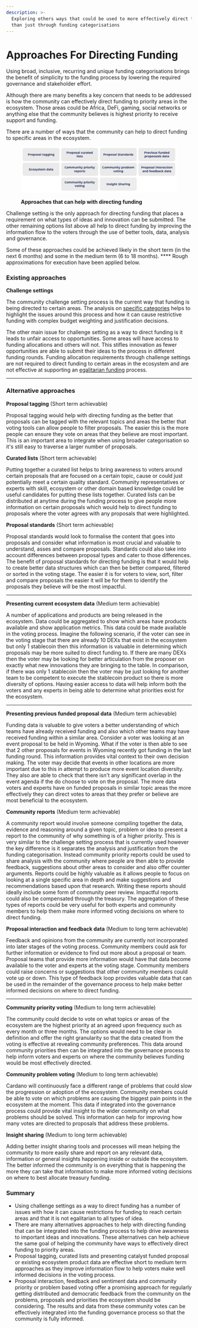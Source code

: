 ```yaml
---
description: >-
  Exploring others ways that could be used to more effectively direct funding
  than just through funding categorisations
---
```


# Approaches For Directing Funding

Using broad, inclusive, recurring and unique funding categorisations brings the benefit of simplicity to the funding process by lowering the required governance and stakeholder effort.&#x20;

Although there are many benefits a key concern that needs to be addressed is how the community can effectively direct funding to priority areas in the ecosystem. Those areas could be Africa, DeFi, gaming, social networks or anything else that the community believes is highest priority to receive support and funding.



There are a number of ways that the community can help to direct funding to specific areas in the ecosystem.&#x20;

<figure><img src="../.gitbook/assets/directing-funding.png" alt=""><figcaption><p> <strong>Approaches that can help with directing funding</strong></p></figcaption></figure>

Challenge setting is the only approach for directing funding that places a requirement on what types of ideas and innovation can be submitted. The other remaining options list above all help to direct funding by improving the information flow to the voters through the use of better tools, data, analysis and governance.

Some of these approaches could be achieved likely in the short term (in the next 6 months) and some in the medium term (6 to 18 months). **** Rough approximations for execution have been applied below.



### **Existing approaches**

**Challenge settings**

The community challenge setting process is the current way that funding is being directed to certain areas. The analysis on [specific categories](../categorisation-approaches/broad-vs-specific-categorisations.md) helps to highlight the issues around this process and how it can cause restrictive funding with complex budget weighting and justification decisions.

The other main issue for challenge setting as a way to direct funding is it leads to unfair access to opportunities. Some areas will have access to funding allocations and others will not. This stifles innovation as fewer opportunities are able to submit their ideas to the process in different funding rounds. Funding allocation requirements through challenge settings are not required to direct funding to certain areas in the ecosystem and are not effective at supporting an [egalitarian funding](egalitarian-funding-categorisation.md) process.

****

### **Alternative approaches**

**Proposal tagging** (Short term achievable)

Proposal tagging would help with directing funding as the better that proposals can be tagged with the relevant topics and areas the better that voting tools can allow people to filter proposals. The easier this is the more people can ensure they vote on areas that they believe are most important. This is an important area to integrate when using broader categorisation so it's still easy to traverse a larger number of proposals.



**Curated lists** (Short term achievable)

Putting together a curated list helps to bring awareness to voters around certain proposals that are focused on a certain topic, cause or could just potentially meet a certain quality standard. Community representatives or experts with skill, ecosystem or other domain based knowledge could be useful candidates for putting these lists together. Curated lists can be distributed at anytime during the funding process to give people more information on certain proposals which would help to direct funding to proposals where the voter agrees with any proposals that were highlighted.



**Proposal standards** (Short term achievable)

Proposal standards would look to formalise the content that goes into proposals and consider what information is most crucial and valuable to understand, asses and compare proposals. Standards could also take into account differences between proposal types and cater to those differences. The benefit of proposal standards for directing funding is that it would help to create better data structures which can then be better compared, filtered or sorted in the voting stage. The easier it is for voters to view, sort, filter and compare proposals the easier it will be for them to identify the proposals they believe will be the most impactful.

****

**Presenting current ecosystem data** (Medium term achievable)

A number of applications and products are being released in the ecosystem. Data could be aggregated to show which areas have products available and show application metrics. This data could be made available in the voting process. Imagine the following scenario, if the voter can see in the voting stage that there are already 10 DEXs that exist in the ecosystem but only 1 stablecoin then this information is valuable in determining which proposals may be more suited to direct funding to. If there are many DEXs then the voter may be looking for better articulation from the proposer on exactly what new innovations they are bringing to the table. In comparison, if there was only 1 stablecoin then the voter may be just looking for another team to be competent to execute the stablecoin product so there is more diversity of options. Having easier access to data will help inform both the voters and any experts in being able to determine what priorities exist for the ecosystem.

****

**Presenting previous funded proposal data** (Medium term achievable)

Funding data is valuable to give voters a better understanding of which teams have already received funding and also which other teams may have received funding within a similar area. Consider a voter was looking at an event proposal to be held in Wyoming. What if the voter is then able to see that 2 other proposals for events in Wyoming recently got funding in the last funding round. This information provides vital context to their own decision making. The voter may decide that events in other locations are more important due to this in attempt to produce more event location diversity. They also are able to check that there isn't any significant overlap in the event agenda if the do choose to vote on the proposal. The more data voters and experts have on funded proposals in similar topic areas the more effectively they can direct votes to areas that they prefer or believe are most beneficial to the ecosystem.



**Community reports** (Medium term achievable)

A community report would involve someone compiling together the data, evidence and reasoning around a given topic, problem or idea to present a report to the community of why something is of a higher priority. This is very similar to the challenge setting process that is currently used however the key difference is it separates the analysis and justification from the funding categorisation. Instead community priority reports could be used to share analysis with the community where people are then able to provide feedback, suggestions about other areas to consider and also offer counter arguments. Reports could be highly valuable as it allows people to focus on looking at a single specific area in depth and make suggestions and recommendations based upon that research. Writing these reports should ideally include some form of community peer review. Impactful reports could also be compensated through the treasury. The aggregation of these types of reports could be very useful for both experts and community members to help them make more informed voting decisions on where to direct funding.



**Proposal interaction and feedback data** (Medium to long term achievable)

Feedback and opinions from the community are currently not incorporated into later stages of the voting process. Community members could ask for further information or evidence to find out more about a proposal or team. Proposal teams that provide more information would have that data become available to the voter and experts at the voting stage. Community members could raise concerns or suggestions that other community members could vote up or down. This type of feedback loop provides valuable data that can be used in the remainder of the governance process to help make better informed decisions on where to direct funding.

****

**Community priority voting** (Medium to long term achievable)

The community could decide to vote on what topics or areas of the ecosystem are the highest priority at an agreed upon frequency such as every month or three months. The options would need to be clear in definition and offer the right granularity so that the data created from the voting is effective at revealing community preferences. This data around community priorities then can be integrated into the governance process to help inform voters and experts on where the community believes funding would be most effectively directed.



**Community problem voting** (Medium to long term achievable)

Cardano will continuously face a different range of problems that could slow the progression or adoption of the ecosystem. Community members could be able to vote on which problems are causing the biggest pain points in the ecosystem at the moment. This data if integrated into the governance process could provide vital insight to the wider community on what problems should be solved. This information can help for improving how many votes are directed to proposals that address these problems.



**Insight sharing** (Medium to long term achievable)

Adding better insight sharing tools and processes will mean helping the community to more easily share and report on any relevant data, information or general insights happening inside or outside the ecosystem. The better informed the community is on everything that is happening the more they can take that information to make more informed voting decisions on where to best allocate treasury funding.



### Summary&#x20;

* Using challenge settings as a way to direct funding has a number of issues with how it can cause restrictions for funding to reach certain areas and that it is not egalitarian to all types of idea.
* There are many alternatives approaches to help with directing funding that can be integrated into the funding process to help drive awareness to important ideas and innovations. These alternatives can help achieve the same goal of helping the community have ways to effectively direct funding to priority areas.
* Proposal tagging, curated lists and presenting catalyst funded proposal or existing ecosystem product data are effective short to medium term approaches as they improve information flow  to help voters make well informed decisions in the voting process.
* Proposal interaction, feedback and sentiment data and community priority or problem based voting offer a promising approach for regularly getting distributed and democratic feedback from the community on the problems, proposals and priorities the ecosystem should be considering. The results and data from these community votes can be effectively integrated into the funding governance process so that the community is fully informed.
